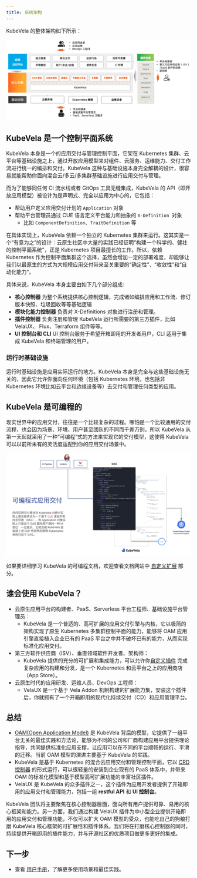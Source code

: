 ```yaml
---
title: 系统架构
---
```


KubeVela 的整体架构如下所示：

![](../resources/vela-overview.jpg)

## KubeVela 是一个控制平面系统

KubeVela 本身是一个的应用交付与管理控制平面，它架在 Kubernetes 集群、云平台等基础设施之上，通过开放应用模型来对组件、云服务、运维能力、交付工作流进行统一的编排和交付。KubeVela 这种与基础设施本身完全解耦的设计，很容易就能帮助你面向混合云/多云/多集群基础设施进行应用交付与管理。

而为了能够同任何 CI 流水线或者 GitOps 工具无缝集成，KubeVela 的 API（即开放应用模型）被设计为是声明式、完全以应用为中心的，它包括：

- 帮助用户定义应用交付计划的 `Application` 对象
- 帮助平台管理员通过 CUE 语言定义平台能力和抽象的 `X-Definition `对象
  - 比如 `ComponentDefinition`、`TraitDefinition` 等

在具体实现上，KubeVela 依赖一个独立的 Kubernetes 集群来运行。这其实是一个“有意为之”的设计：云原生社区中大量的实践已经证明“构建一个科学的、健壮的控制平面系统”，正是 Kubernetes 项目最擅长的工作。所以，依赖 Kubernetes 作为控制平面集群这个选择，虽然会增加一定的部署难度，却能够让我们以最原生的方式为大规模应用交付带来至关重要的“确定性”、“收敛性”和“自动化能力”。

具体来说，KubeVela 本身主要由如下几个部分组成:

- **核心控制器** 为整个系统提供核心控制逻辑，完成诸如编排应用和工作流、修订版本快照、垃圾回收等等基础逻辑
- **模块化能力控制器** 负责对 X-Definitions 对象进行注册和管理。
- **插件控制器** 负责注册和管理 KubeVela 运行所需要的第三方插件，比如 VelaUX、 Flux、Terraform 组件等等。
- **UI 控制台和 CLI** UI 控制台服务于希望开箱即用的开发者用户，CLI 适用于集成 KubeVela 和终端管理的用户。

### 运行时基础设施

运行时基础设施是应用实际运行的地方。KubeVela 本身是完全与这些基础设施无关的，因此它允许你面向任何环境（包括 Kubernetes 环境，也包括非 Kubernetes 环境比如云平台和边缘设备等）去交付和管理任何类型的应用。

## KubeVela 是可编程的

现实世界中的应用交付，往往是一个比较复杂的过程。哪怕是一个比较通用的交付流程，也会因为场景、环境、用户甚至团队的不同而千差万别。所以 KubeVela 从第一天起就采用了一种“可编程”式的方法来实现它的交付模型，这使得 KubeVela 可以以前所未有的灵活度适配到你的应用交付场景中。

![kernel](../resources/kernel.png)

如果要详细学习 KubeVela 的可编程文档，欢迎查看文档网站中 [自定义扩展](../platform-engineers/oam/oam-model) 部分。


## 谁会使用 KubeVela？


- 云原生应用平台的构建者、PaaS、Serverless 平台工程师、基础设施平台管理员：
  - KubeVela 是一个普适的、高可扩展的应用交付引擎与内核，它以极简的架构实现了原生 Kubernetes 多集群控制平面的能力，能够将 OAM 应用引擎直接植入企业已有的 PaaS 平台之中并不破坏已有的能力，从而实现标准化应用交付。
- 第三方软件供应商（ISV）、垂直领域软件开发者、架构师：
  - KubeVela 提供的充分的可扩展和集成能力，可以允许你[自定义插件](../platform-engineers/addon/intro) 完成复杂应用的构建和分发，是一个 Kubernetes 和云平台之上的应用商店（App Store）。
- 云原生时代的应用研发、运维人员、DevOps 工程师：
  - VelaUX 是一个基于 Vela Addon 机制构建的扩展能力集，安装这个插件后，你就拥有了一个开箱即用的现代化持续交付（CD）和应用管理平台。

## 总结

- [OAM(Open Application Model)](https://github.com/oam-dev/spec) 是 KubeVela 背后的模型，它提供了一组平台无关的最佳实践和方法论，能够为不同的公司和厂商构建应用平台提供理论指导，共同提供标准化应用支撑，让应用可以在不同的平台顺畅的运行、平滑的迁移。当前 OAM 模型的演进主要基于 KubeVela 的实践。
- KubeVela 是基于 Kubernetes 的混合云应用交付和管理控制平面，它以 [CRD 控制器](https://kubernetes.io/docs/concepts/extend-kubernetes/api-extension/custom-resources/) 的形式运行，可以很轻量的安装到企业现有的 PaaS 体系中，并带来 OAM 的标准化模型和基于模型高可扩展功能的丰富社区插件。
- VelaUX 是 KubeVela 的众多插件之一，这个插件为应用开发者提供了开箱即用的应用交付和管理能力，包括一组 **restful API** 和 **UI 控制台**。

KubeVela 团队将主要聚焦在核心控制器层面，面向所有用户提供可靠、易用的核心框架和能力。另一方面，我们通过构建 VelaUX 插件为中小型企业提供开箱即用的应用交付和管理功能，不仅可以扩大 OAM 模型的受众，也能吃自己的狗粮打磨 KubeVela 核心框架的可扩展性和插件体系。我们将在打磨核心控制器的同时，持续提供开箱即用的插件能力，并与开源社区的优质项目做更多更好的集成。


## 下一步

- 查看 [用户手册](../tutorials/webservice)，了解更多使用场景和最佳实践。
